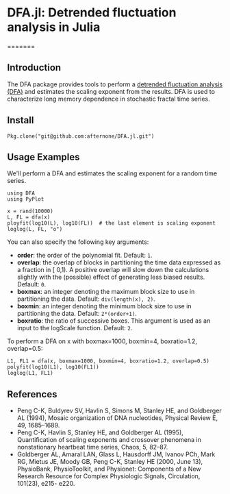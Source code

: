 # DFA.jl: Detrended fluctuation analysis in Julia
=======
## Introduction
The DFA package provides tools to perform a [detrended fluctuation analysis (DFA)](http://en.wikipedia.org/wiki/Detrended_fluctuation_analysis) and estimates the scaling exponent from the results. DFA is used to characterize long memory dependence in stochastic fractal time series.

## Install
`Pkg.clone("git@github.com:afternone/DFA.jl.git")`

## Usage Examples
We'll perform a DFA and estimates the scaling exponent for a random time series.
```
using DFA
using PyPlot

x = rand(10000)
L, FL = dfa(x)
ployfit(log10(L), log10(FL))  # the last element is scaling exponent
loglog(L, FL, "o")
```
You can also specify the following key arguments:

* **order**:  the order of the polynomial fit. Default: `1`.
* **overlap**:  the overlap of blocks in partitioning the time data expressed as a fraction in [
0,1). A positive overlap will slow down the calculations slightly with the (possible)
effect of generating less biased results. Default: `0`.
* **boxmax**: an integer denoting the maximum block size to use in partitioning the data. Default:
`div(length(x), 2)`.
* **boxmin**: an integer denoting the minimum block size to use in partitioning the data. Default: `2*(order+1)`.
* **boxratio**: the ratio of successive boxes. This argument is used as an input to the logScale
function. Default: `2`.

To perform a DFA on x with boxmax=1000, boxmin=4, boxratio=1.2, overlap=0.5:
```
L1, FL1 = dfa(x, boxmax=1000, boxmin=4, boxratio=1.2, overlap=0.5)
polyfit(log10(L1), log10(FL1))
loglog(L1, FL1)
```

## References
* Peng C-K, Buldyrev SV, Havlin S, Simons M, Stanley HE, and Goldberger AL (1994), Mosaic
organization of DNA nucleotides, Physical Review E, 49, 1685–1689.
* Peng C-K, Havlin S, Stanley HE, and Goldberger AL (1995), Quantification of scaling exponents
and crossover phenomena in nonstationary heartbeat time series, Chaos, 5, 82–87.
* Goldberger AL, Amaral LAN, Glass L, Hausdorff JM, Ivanov PCh, Mark RG, Mietus JE, Moody
GB, Peng C-K, Stanley HE (2000, June 13), PhysioBank, PhysioToolkit, and Physionet: Components
of a New Research Resource for Complex Physiologic Signals, Circulation, 101(23), e215-
e220.
